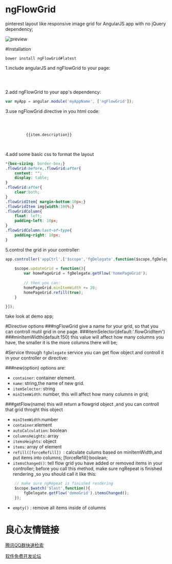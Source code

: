 ngFlowGrid
==========

pinterest layout like responsive image grid for AngularJS app with no jQuery dependency;

![preview](snapshot.jpg 'ngFlowGrid preview')

#Installation

	bower install ngFlowGrid#latest


1.include angularJS and ngFlowGrid to your page:

```html
  
  

```
2.add ngFlowGrid to your app's dependency:
```javascript
var myApp = angular.module('myAppName', ['ngFlowGrid']);
```

3.use ngFlowGrid directive in you html code:
```html
 
	 
		   
		 {{item.description}} 
	 
 

```

4.add some basic css to format the layout

```css
*{box-sizing: border-box;}
.flowGrid:before,.flowGrid:after{
	content: "";
	display: table;
}
.flowGrid:after{
	clear:both;
}
.flowGridItem{ margin-bottom:10px;}
.flowGridItem img{width:100%;}
.flowGridColumn{
	float: left;
	padding-left: 10px;
}
.flowGridColumn:last-of-type{
	padding-right: 10px;
}

```
5.control the grid in your controller:
```javascript
app.controller('appCtrl',['$scope','fgDelegate',function($scope,fgDelegate){
	
	$scope.updateGrid = function(){
		var homePageGrid = fgDelegate.getFlow('homePageGrid');
	
		// then you can:
		homePageGrid.minItemWidth += 20;
    	homePageGrid.refill(true);
	}

}]);

```
take look at demo app;


#Directive options
###ngFlowGrid
give a name for your grid, so that you can controll mutil grid in one page.
###itemSelector(default:'.flowGridItem')
###minItemWidth(default:150)
this value will affect how many columns you have, the smaller it is the more columns there will be;

#Service
through `fgDelegate` service you can get flow object and controll it in your controller or directive:

###new(option)
options are:
 - `container`: container element.
 - `name`: string,the name of new grid.
 - `itemSelector`: string
 - `minItemWidth`: number, this will affect how many columns in grid;

###getFlow(name)
this will return a flowgrid object ,and you can controll that grid throght this object
 - `minItemWidth`:number
 - `container`:element
 - `autoCalculation`: boolean
 - `columnsHeights`: array
 - `itemsHeights`: object
 - `items`: array of element
 - `refill([forceRefill]) `: calculate culums based on minItemWidth,and put items into columns; [forceRefill]:boolean;
 - `itemsChanged()`: tell flow grid you have added or removed items in your controller; before you call this method, make sure ngRepeat is finished rendering ,so you should call it like this:

```javascript
 	// make sure ngRepeat is finished rendering
	$scope.$watch('$last',function(){
		fgDelegate.getFlow('demoGrid').itemsChanged();
	});
```
 - `empty()` : remove all items inside of columns


 # 良心友情链接

[腾讯QQ群快速检索](http://u.720life.cn/s/8cf73f7c)

[软件免费开发论坛](http://u.720life.cn/s/bbb01dc0)